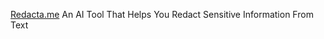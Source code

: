 
[Redacta.me](https://www.redacta.me/)
An AI Tool That Helps You Redact Sensitive Information From Text
